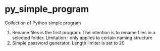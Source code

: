 # py_simple_program
Collection of Python simple program
1. Rename files is the first program. The intention is to rename files in a selected folder. Limitation : only applies to certain naming structure
2. Simple password generator. Length limiter is set to 20
